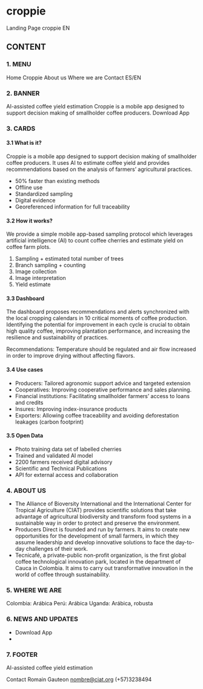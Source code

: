 # croppie
Landing Page croppie EN

## CONTENT

### 1. MENU
Home
Croppie
About us
Where we are
Contact
ES/EN

### 2. BANNER
AI-assisted coffee yield estimation
Croppie is a mobile app designed to support decision making of smallholder coffee producers.
Download App

### 3. CARDS
#### 3.1 What is it?

Croppie is a mobile app designed to support decision making of smallholder coffee producers. It uses AI to estimate coffee yield and provides recommendations based on the analysis of farmers’ agricultural practices.

  - 50% faster than existing methods
  - Offline use
  - Standardized sampling
  - Digital evidence
  - Georeferenced information for full traceability
    
#### 3.2 How it works?

We provide a simple mobile app-based sampling protocol which leverages artificial intelligence (AI) to count coffee cherries and estimate yield on coffee farm plots.

  1. Sampling + estimated total number of trees
  2. Branch sampling + counting
  3. Image collection
  4. Image interpretation
  5. Yield estimate 
     
     
#### 3.3 Dashboard 

The dashboard proposes recommendations and alerts synchronized with the local cropping calendars in  10 critical moments of coffee production.
Identifying the potential for improvement in each cycle is crucial to obtain high quality coffee, improving plantation performance, and increasing the resilience and sustainability of practices.

Recommendations: Temperature should be regulated and air flow increased in order to improve drying without affecting flavors.


#### 3.4  Use cases

  - Producers: Tailored agronomic support  advice and targeted extension
  - Cooperatives: Improving cooperative performance and sales planning.
  - Financial institutions: Facilitating smallholder farmers’ access to loans and credits
  - Insures: Improving index-insurance products
  - Exporters: Allowing coffee traceability and avoiding deforestation leakages (carbon footprint) 
    
#### 3.5 Open Data

  -  Photo training data set of labelled cherries
  -  Trained and validated AI model
  -  2200 farmers received digital advisory
  -  Scientific and Technical Publications
  -  API for external access and collaboration
    
### 4. ABOUT US

 - The Alliance of Bioversity International and the International Center for Tropical Agriculture (CIAT) provides scientific solutions that take advantage of agricultural biodiversity and transform food systems in a sustainable way in order to protect and preserve the environment.
  - Producers Direct is founded and run by farmers. It aims to create new opportunities for the development of small farmers, in which they assume leadership and develop innovative solutions to face the day-to-day challenges of their work.
  - Tecnicafé, a private-public non-profit organization, is the first global coffee technological innovation park, located in the department of Cauca in Colombia. It aims to carry out transformative innovation in the world of coffee through sustainability.
    
### 5. WHERE WE ARE

  Colombia: Arábica
  Perú: Arábica
  Uganda: Arábica, robusta
  
### 6. NEWS AND UPDATES
[//]: # (CARRUCEL)
- Download App
- 

### 7. FOOTER

AI-assisted coffee yield estimation

Contact
Romain Gauteon
nombre@ciat.org
(+57)3238494

